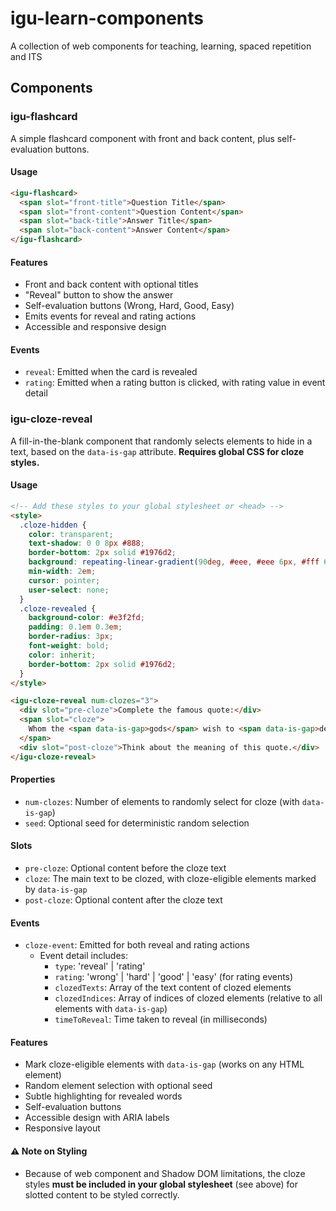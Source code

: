# igu-learn-components

A collection of web components for teaching, learning, spaced repetition and ITS

## Components

### igu-flashcard

A simple flashcard component with front and back content, plus self-evaluation buttons.

#### Usage

```html
<igu-flashcard>
  <span slot="front-title">Question Title</span>
  <span slot="front-content">Question Content</span>
  <span slot="back-title">Answer Title</span>
  <span slot="back-content">Answer Content</span>
</igu-flashcard>
```

#### Features
- Front and back content with optional titles
- "Reveal" button to show the answer
- Self-evaluation buttons (Wrong, Hard, Good, Easy)
- Emits events for reveal and rating actions
- Accessible and responsive design

#### Events
- `reveal`: Emitted when the card is revealed
- `rating`: Emitted when a rating button is clicked, with rating value in event detail

### igu-cloze-reveal

A fill-in-the-blank component that randomly selects elements to hide in a text, based on the `data-is-gap` attribute. **Requires global CSS for cloze styles.**

#### Usage

```html
<!-- Add these styles to your global stylesheet or <head> -->
<style>
  .cloze-hidden {
    color: transparent;
    text-shadow: 0 0 8px #888;
    border-bottom: 2px solid #1976d2;
    background: repeating-linear-gradient(90deg, #eee, #eee 6px, #fff 6px, #fff 12px);
    min-width: 2em;
    cursor: pointer;
    user-select: none;
  }
  .cloze-revealed {
    background-color: #e3f2fd;
    padding: 0.1em 0.3em;
    border-radius: 3px;
    font-weight: bold;
    color: inherit;
    border-bottom: 2px solid #1976d2;
  }
</style>

<igu-cloze-reveal num-clozes="3">
  <div slot="pre-cloze">Complete the famous quote:</div>
  <span slot="cloze">
    Whom the <span data-is-gap>gods</span> wish to <span data-is-gap>destroy</span>, they <span data-is-gap>give</span> <span data-is-gap>unlimited</span> <span data-is-gap>resources</span>
  </span>
  <div slot="post-cloze">Think about the meaning of this quote.</div>
</igu-cloze-reveal>
```

#### Properties
- `num-clozes`: Number of elements to randomly select for cloze (with `data-is-gap`)
- `seed`: Optional seed for deterministic random selection

#### Slots
- `pre-cloze`: Optional content before the cloze text
- `cloze`: The main text to be clozed, with cloze-eligible elements marked by `data-is-gap`
- `post-cloze`: Optional content after the cloze text

#### Events
- `cloze-event`: Emitted for both reveal and rating actions
  - Event detail includes:
    - `type`: 'reveal' | 'rating'
    - `rating`: 'wrong' | 'hard' | 'good' | 'easy' (for rating events)
    - `clozedTexts`: Array of the text content of clozed elements
    - `clozedIndices`: Array of indices of clozed elements (relative to all elements with `data-is-gap`)
    - `timeToReveal`: Time taken to reveal (in milliseconds)

#### Features
- Mark cloze-eligible elements with `data-is-gap` (works on any HTML element)
- Random element selection with optional seed
- Subtle highlighting for revealed words
- Self-evaluation buttons
- Accessible design with ARIA labels
- Responsive layout

#### ⚠️ Note on Styling
- Because of web component and Shadow DOM limitations, the cloze styles **must be included in your global stylesheet** (see above) for slotted content to be styled correctly.
